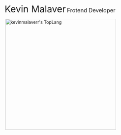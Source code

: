 <p align=center>
<span style="font-size:30px">Kevin Malaver</span>
<span style="font-size:18px">Frotend Developer</span>
</p>

<div style="display:flex;justify-content:center">
<div style="display: inline-block;">
<img width="360" align="right" alt="kevinmalaverr's TopLang" src="https://github-readme-stats.vercel.app/api/top-langs/?username=kevinmalaverr&theme=vue&layout=compact&hide_border=true&count_private=true" class="responsive"/>
</div>
</div>
<br/>

